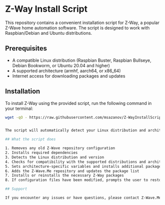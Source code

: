 # Z-Way Install Script

This repository contains a convenient installation script for Z-Way, a popular Z-Wave home automation software. The script is designed to work with Raspbian/Debian and Ubuntu distributions.

## Prerequisites

- A compatible Linux distribution (Raspbian Buster, Raspbian Bullseye, Debian Bookworm, or Ubuntu 20.04 and higher)
- A supported architecture (armhf, aarch64, or x86_64)
- Internet access for downloading packages and updates

## Installation

To install Z-Way using the provided script, run the following command in your terminal:

```bash
wget -qO - https://raw.githubusercontent.com/msazanov/Z-WayInstallScript/main/Z-Way-Install | sudo bash


The script will automatically detect your Linux distribution and architecture and then proceed with the installation.

## What the script does

1. Removes any old Z-Wave repository configuration
2. Installs required dependencies
3. Detects the Linux distribution and version
4. Checks for compatibility with the supported distributions and architectures
5. Sets architecture-specific variables and installs additional packages based on the architecture
6. Adds the Z-Wave.Me repository and updates the package list
7. Installs or reinstalls the necessary Z-Way packages
8. If configuration files have been modified, prompts the user to restore them to their default state

## Support

If you encounter any issues or have questions, please contact Z-Wave.Me support for more information.
